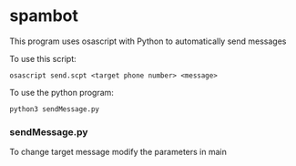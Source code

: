 # spambot

This program uses osascript with Python to automatically send messages


To use this script:
```
osascript send.scpt <target phone number> <message>
```

To use the python program:
```
python3 sendMessage.py
```

<h3>sendMessage.py</h3>

To change target message modify the parameters in main
